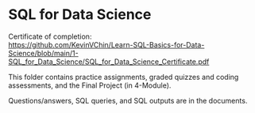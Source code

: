 # SQL for Data Science

Certificate of completion:  
https://github.com/KevinVChin/Learn-SQL-Basics-for-Data-Science/blob/main/1-SQL_for_Data_Science/SQL_for_Data_Science_Certificate.pdf

This folder contains practice assignments, graded quizzes and coding assessments, and the Final Project (in 4-Module).

Questions/answers, SQL queries, and SQL outputs are in the documents.
